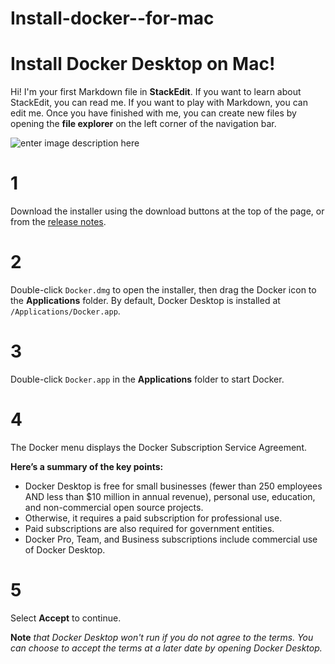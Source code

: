 # Install-docker--for-mac

#  Install Docker Desktop on Mac!

Hi! I'm your first Markdown file in **StackEdit**. If you want to learn about StackEdit, you can read me. If you want to play with Markdown, you can edit me. Once you have finished with me, you can create new files by opening the **file explorer** on the left corner of the navigation bar.

![enter image description here](./imagenes/dockerlogo.png)


# 1
Download the installer using the download buttons at the top of the page, or from the  [release notes](https://docs.docker.com/desktop/release-notes/).

# 2
 Double-click  `Docker.dmg`  to open the installer, then drag the Docker icon to the  **Applications**  folder. By default, Docker Desktop is installed at  `/Applications/Docker.app`.

 # 3
Double-click  `Docker.app`  in the  **Applications**  folder to start Docker.

# 4
The Docker menu displays the Docker Subscription Service Agreement.

**Here’s a summary of the key points:**

-   Docker Desktop is free for small businesses (fewer than 250 employees AND less than $10 million in annual revenue), personal use, education, and non-commercial open source projects.
-   Otherwise, it requires a paid subscription for professional use.
-   Paid subscriptions are also required for government entities.
-   Docker Pro, Team, and Business subscriptions include commercial use of Docker Desktop.

  # 5
Select **Accept** to continue.

**Note** *that Docker Desktop won't run if you do not agree to the terms. You can choose to accept the terms at a later date by opening Docker Desktop.*
